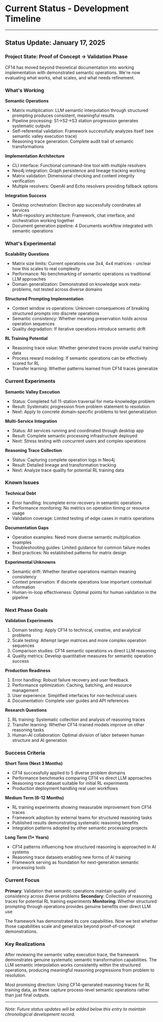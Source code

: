 # Current Status - Development Timeline

---

## Status Update: January 17, 2025

### Project State: Proof of Concept → Validation Phase

CF14 has moved beyond theoretical documentation into working implementation with demonstrated semantic operations. We're now evaluating what works, what scales, and what needs refinement.

### What's Working

**Semantic Operations**
- Matrix multiplication: LLM semantic interpolation through structured prompting produces consistent, meaningful results
- Pipeline processing: S1→S2→S3 station progression generates systematic outputs
- Self-referential validation: Framework successfully analyzes itself (see semantic valley execution trace)
- Reasoning trace generation: Complete audit trail of semantic transformations

**Implementation Architecture**
- CLI interface: Functional command-line tool with multiple resolvers
- Neo4j integration: Graph persistence and lineage tracking working
- Matrix validation: Dimensional checking and content integrity verification
- Multiple resolvers: OpenAI and Echo resolvers providing fallback options

**Integration Success**
- Desktop orchestration: Electron app successfully coordinates all services
- Multi-repository architecture: Framework, chat interface, and orchestration working together
- Document generation pipeline: 4 Documents workflow integrated with semantic operations

### What's Experimental

**Scalability Questions**
- Matrix size limits: Current operations use 3x4, 4x4 matrices - unclear how this scales to real complexity
- Performance: No benchmarking of semantic operations vs traditional LLM approaches
- Domain generalization: Demonstrated on knowledge work meta-problems, not tested across diverse domains

**Structured Prompting Implementation**
- Context window vs operations: Unknown consequences of breaking structured prompts into discrete operations
- Semantic consistency: Whether meaning preservation holds across operation sequences
- Quality degradation: If iterative operations introduce semantic drift

**RL Training Potential**
- Reasoning trace value: Whether generated traces provide useful training data
- Process reward modeling: If semantic operations can be effectively scored for RL
- Transfer learning: Whether patterns learned from CF14 traces generalize

### Current Experiments

**Semantic Valley Execution**
- Status: Completed full 11-station traversal for meta-knowledge problem
- Result: Systematic progression from problem statement to resolution
- Next: Apply to concrete domain-specific problems to test generalization

**Multi-Service Integration**
- Status: All services running and coordinated through desktop app
- Result: Complete semantic processing infrastructure deployed
- Next: Stress testing with concurrent users and complex operations

**Reasoning Trace Collection**
- Status: Capturing complete operation logs in Neo4j
- Result: Detailed lineage and transformation tracking
- Next: Analyze trace quality for potential RL training data

### Known Issues

**Technical Debt**
- Error handling: Incomplete error recovery in semantic operations
- Performance monitoring: No metrics on operation timing or resource usage
- Validation coverage: Limited testing of edge cases in matrix operations

**Documentation Gaps**
- Operation examples: Need more diverse semantic multiplication examples
- Troubleshooting guides: Limited guidance for common failure modes
- Best practices: No established patterns for matrix design

**Experimental Unknowns**
- Semantic drift: Whether iterative operations maintain meaning consistency
- Context preservation: If discrete operations lose important contextual information
- Human-in-loop effectiveness: Optimal points for human validation in the pipeline

### Next Phase Goals

**Validation Experiments**
1. Domain testing: Apply CF14 to technical, creative, and analytical problems
2. Scale testing: Attempt larger matrices and more complex operation sequences
3. Comparison studies: CF14 semantic operations vs direct LLM reasoning
4. Quality metrics: Develop quantitative measures for semantic operation success

**Production Readiness**
1. Error handling: Robust failure recovery and user feedback
2. Performance optimization: Caching, batching, and resource management
3. User experience: Simplified interfaces for non-technical users
4. Documentation: Complete user guides and API references

**Research Questions**
1. RL training: Systematic collection and analysis of reasoning traces
2. Transfer learning: Whether CF14-trained models improve on other reasoning tasks
3. Human-AI collaboration: Optimal division of labor between human structure and AI generation

### Success Criteria

**Short Term (Next 3 Months)**
- CF14 successfully applied to 5 diverse problem domains
- Performance benchmarks comparing CF14 vs direct LLM approaches
- Reasoning trace dataset suitable for initial RL experiments
- Production deployment handling real user workflows

**Medium Term (6-12 Months)**
- RL training experiments showing measurable improvement from CF14 traces
- Framework adoption by external teams for structured reasoning tasks
- Published results demonstrating systematic reasoning benefits
- Integration patterns adopted by other semantic processing projects

**Long Term (1+ Years)**
- CF14 patterns influencing how structured reasoning is approached in AI systems
- Reasoning trace datasets enabling new forms of AI training
- Framework serving as foundation for next-generation semantic processing tools

### Current Focus

**Primary**: Validation that semantic operations maintain quality and consistency across diverse problems
**Secondary**: Collection of reasoning traces for potential RL training experiments
**Monitoring**: Whether structured prompting through operations provides genuine benefits over direct LLM use

The framework has demonstrated its core capabilities. Now we test whether those capabilities scale and generalize beyond proof-of-concept demonstrations.

### Key Realizations

After reviewing the semantic valley execution trace, the framework demonstrates genuine systematic semantic transformation capabilities. The LLM semantic interpolation works consistently within the structured operations, producing meaningful reasoning progressions from problem to resolution.

Most promising direction: Using CF14-generated reasoning traces for RL training data, as these capture process-level semantic operations rather than just final outputs.

---

*Note: Future status updates will be added below this entry to maintain chronological development record.*